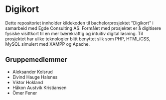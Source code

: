 # Digikort

Dette repositoriet innholder kildekoden til bachelorprosjektet "Digikort" i samarbeid med Egde Consulting AS. Formålet med prosjektet er å digitisere fysiske visittkort til en mer bærekraftig og intuitiv digital løsning. Til prosjektet har ulike teknologier blitt benyttet slik som PHP, HTML/CSS, MySQL simulert med XAMPP og Apache.

## Gruppemedlemmer
- Aleksander Kolsrud
- Eivind Hauge Halsnes
- Viktor Hokland
- Håkon Austvik Kristiansen
- Ömer Fener
